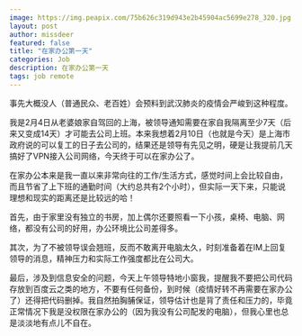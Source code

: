 ```yaml
---
image: https://img.peapix.com/75b626c319d943e2b45904ac5699e278_320.jpg
layout: post
author: missdeer
featured: false
title: "在家办公第一天"
categories: Job
description: 在家办公第一天 
tags: job remote
---
```

事先大概没人（普通民众、老百姓）会预料到武汉肺炎的疫情会严峻到这种程度。

我是2月4日从老婆娘家自驾回的上海，被领导通知需要在家自我隔离至少7天（后来又变成14天）才可能去公司上班。本来我想着2月10日（也就是今天）是上海市政府说的可以复工的日子去公司的，结果还是领导有先见之明，硬是让我提前几天搞好了VPN接入公司网络，今天终于可以在家办公了。

在家办公本来是我一直以来非常向往的工作/生活方式，感觉时间上会比较自由，而且节省了上下班的通勤时间（大约总共有2个小时），但实际一天下来，只能说理想和现实的距离还是比较远的哈！

首先，由于家里没有独立的书房，加上偶尔还要照看一下小孩，桌椅、电脑、网络，都没有公司的好用，办公环境比公司差得多。

其次，为了不被领导误会翘班，反而不敢离开电脑太久，时刻准备着在IM上回复领导的消息，精神压力和实际工作强度都比在公司大。

最后，涉及到信息安全的问题，今天上午领导特地小窗我，提醒我不要把公司代码存放到百度云之类的地方，不要有任何备份，到时候（疫情好转不再需要在家办公了）还得把代码删掉。我自然拍胸脯保证，领导估计也是背了责任和压力的，毕竟正常情况下我是没权限在家办公的（因为我没有公司配发的电脑），但我心里也总是淡淡地有点儿不自在。